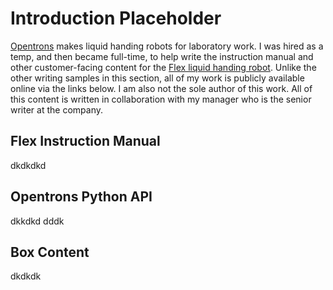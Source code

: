 # Introduction Placeholder

[Opentrons](https://opentrons.com/) makes liquid handing robots for laboratory work. I was hired as a temp, and then became full-time, to help write the instruction manual and other customer-facing content for the [Flex liquid handing robot](https://opentrons.com/products/flex/). Unlike the other writing samples in this section, all of my work is publicly available online via the links below. I am also not the sole author of this work. All of this content is written in collaboration with my manager who is the senior writer at the company.

## Flex Instruction Manual

dkdkdkd

## Opentrons Python API

dkkdkd
dddk

## Box Content

dkdkdk
